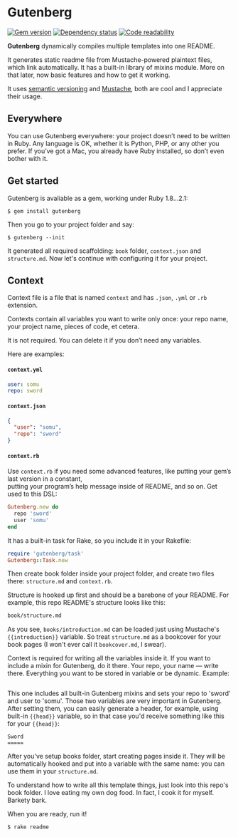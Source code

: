 Gutenberg
=========

[![Gem version](https://badge.fury.io/rb/gutenberg.png)](http://rubygems.org/gems/gutenberg)
[![Dependency status](https://gemnasium.com/somu/gutenberg.png)](https://gemnasium.com/somu/gutenberg)
[![Code readability](https://codeclimate.com/github/somu/gutenberg.png)](https://codeclimate.com/github/somu/gutenberg)

**Gutenberg** dynamically compiles multiple templates into one README.

It generates static readme file from Mustache-powered plaintext files,
which link automatically. It has a built-in library of mixins module.
More on that later, now basic features and how to get it working.

It uses [semantic versioning](http://semver.org) and [Mustache](http://mustache.github.io),
both are cool and I appreciate their usage.

Everywhere
----------

You can use Gutenberg everywhere: your project doesn’t need to be written in Ruby.
Any language is OK, whether it is Python, PHP, or any other you prefer. If you’ve got
a Mac, you already have Ruby installed, so don’t even bother with it.

Get started
------------

Gutenberg is avaliable as a gem, working under Ruby 1.8...2.1:

    $ gem install gutenberg

Then you go to your project folder and say:

    $ gutenberg --init

It generated all required scaffolding: `book` folder, `context.json` and `structure.md`.
Now let's continue with configuring it for your project.

Context
-------

Context file is a file that is named `context` and has `.json`, `.yml` or `.rb` extension.

Contexts contain all variables you want to write only once: your repo name, your project name,
pieces of code, et cetera.

It is not required. You can delete it if you don’t need any variables.

Here are examples:

#### `context.yml`

```yaml
user: somu
repo: sword
```

#### `context.json`

```json
{
  "user": "somu",
  "repo": "sword"
}
```

#### `context.rb`

Use `context.rb` if you need some advanced features, like putting your gem’s last version in a constant,  
putting your program’s help message inside of README, and so on. Get used to this DSL:

```ruby
Gutenberg.new do
  repo 'sword'
  user 'somu'
end
```

It has a built-in task for Rake, so you include it in your Rakefile:

```ruby
require 'gutenberg/task'
Gutenberg::Task.new
```

Then create book folder inside your project folder, and create
two files there: `structure.md` and `context.rb`.

Structure is hooked up first and should be a barebone of your README.
For example, this repo README's structure looks like this:

```md
book/structure.md
```

As you see, `books/introduction.md` can be loaded just using Mustache's
`{{introduction}}` variable. So treat `structure.md` as a bookcover
for your book pages (I won't ever call it `bookcover.md`, I swear).

Context is required for writing all the variables inside it. If you want to
include a mixin for Gutenberg, do it there. Your repo, your name — write there.
Everything you want to be stored in variable or be dynamic. Example:

```ruby

```

This one includes all built-in Gutenberg mixins and sets your repo to 'sword'
and user to 'somu'. Those two variables are very important in Gutenberg. After
setting them, you can easily generate a header, for example, using built-in
`{{head}}` variable, so in that case you'd receive something like this
for your `{{head}}`:

    Sword
    =====

After you've setup books folder, start creating pages inside it. They will be
automatically hooked and put into a variable with the same name: you can use
them in your `structure.md`.

To understand how to write all this template things, just look into this repo's
book folder. I love eating my own dog food. In fact, I cook it for myself.
Barkety bark.

When you are ready, run it!

    $ rake readme
